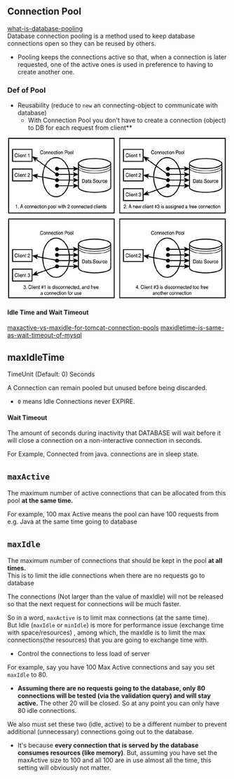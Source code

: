 

## Connection Pool

[what-is-database-pooling](https://stackoverflow.com/questions/4041114/what-is-database-pooling)   
Database connection pooling is a method used to keep database connections open so they can be reused by others.   

- Pooling keeps the connections active so that, when a connection is later requested, one of the active ones is used in preference to having to create another one.  

### Def of Pool

- Reusability (reduce to `new` an connecting-object to communicate with database)
    - With Connection Pool you don't have to create a connection (object) to DB for each request from client**

![圖 1](images/12ae5215e850125bbf4ae2d1567068c7feb47227f85febe7b18452b453a75e22.png)  


#### Idle Time and Wait Timeout
[maxactive-vs-maxidle-for-tomcat-connection-pools](https://stackoverflow.com/questions/9451818/what-is-the-difference-between-maxactive-vs-maxidle-for-tomcat-connection-pools)
[maxidletime-is-same-as-wait-timeout-of-mysql](https://stackoverflow.com/questions/24565274/c3p0-maxidletime-is-same-as-wait-timeout-of-mysql)
## maxIdleTime

TimeUnit (Default: 0) Seconds   

A Connection can remain pooled but unused before being discarded. 
- `0` means Idle Connections never EXPIRE.

#### Wait Timeout

The amount of seconds during inactivity that DATABASE will wait before it will close a connection on a non-interactive connection in seconds. 

For Example, Connected from java. connections are in sleep state.

## `maxActive`

The maximum number of active connections that can be allocated from this pool **at the same time.**

For example, 100 max Active means the pool can have 100 requests from e.g. Java at the same time going to database 

## `maxIdle`

The maximum number of connections that should be kept in the pool **at all times.**   
This is to limit the idle connections when there are no requests go to database 

The connections (Not larger than the value of maxIdle) will not be released so that the next request for connections will be much faster.

So in a word, `maxActive` is to limit max connections (at the same time).   
But Idle (`maxIdle` or `minIdle`) is more for performance issue (exchange time with space/resources) , among which, the maxIdle is to limit the max connections(the resources) that you are going to exchange time with.
- Control the connections to less load of server



For example, say you have 100 Max Active connections and say you set `maxIdle` to 80. 
- **Assuming there are no requests going to the database, only 80 connections will be tested (via the validation query) and will stay active.** The other 20 will be closed. So at any point you can only have 80 idle connections.   


We also must set these two (idle, active) to be a different number to prevent additional (unnecessary) connections going out to the database. 
- It's because **every connection that is served by the database consumes resources (like memory)**.  But, assuming you have set the maxActive size to 100 and all 100 are in use almost all the time, this setting will obviously not matter.    
